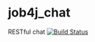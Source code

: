 # job4j_chat
RESTful chat
[![Build Status](https://travis-ci.org/IvanPJF/job4j_chat.svg?branch=master)](https://travis-ci.org/IvanPJF/job4j_chat)
